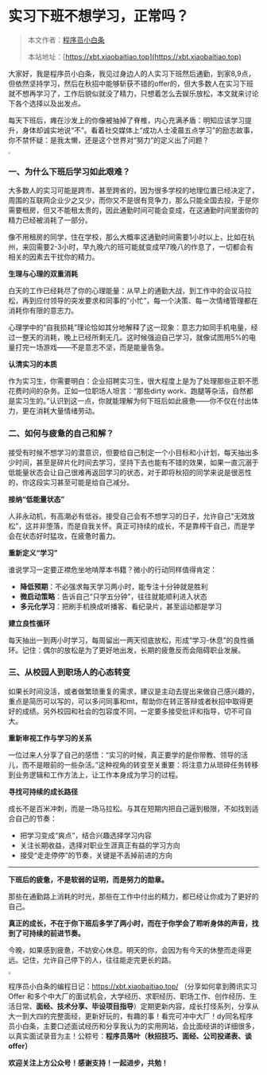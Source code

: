 # 实习下班不想学习，正常吗？

> 本文作者：[程序员小白条](https://github.com/luoye6)
>
> 本站地址：[https://xbt.xiaobaitiao.top](https://xbt.xiaobaitiao.top)

大家好，我是程序员小白条，我见过身边人的人实习下班然后通勤，到家8,9点，但依然坚持学习，然后在秋招中能够斩获不错的offer的，但大多数人在实习下班就不想再学习了，工作后貌似就没了精力，只想着怎么去娱乐放松，本文就来讨论下各个选择以及出发点。

每天下班后，瘫在沙发上的你像被抽掉了脊椎，内心充满矛盾：明知应该学习提升，身体却诚实地说“不”。看着社交媒体上“成功人士凌晨五点学习”的励志故事，你不禁怀疑：是我太懒，还是这个世界对“努力”的定义出了问题？

<img src="https://pic.yupi.icu/5563/202510141018504.png" style="zoom:25%;" />

### 一、为什么下班后学习如此艰难？

大多数人的实习可能是跨市、甚至跨省的，因为很多学校的地理位置已经决定了，周围的互联网企业少之又少，而你又不是很有竞争力，那么只能全国去投，于是你需要租房，但又不能租太贵的，因此通勤时间可能会变成，在这通勤时间里面你的精力已经被消耗了一部分。

像不用租房的同学，住在学校，那么大概率这通勤时间需要1小时以上，比如在杭州，来回需要2-3小时，早九晚六的班可能就变成早7晚八的作息了，一切都会有相关的因素去干扰你的精力。

**生理与心理的双重消耗**

白天的工作已经耗尽了你的心理能量：从早上的通勤大战，到工作中的会议马拉松，再到应付领导的突发要求和同事的“小忙”，每一个决策、每一次情绪管理都在消耗你有限的意志力。

心理学中的“自我损耗”理论恰如其分地解释了这一现象：意志力如同手机电量，经过一整天的消耗，晚上已经所剩无几。这时候强迫自己学习，就像试图用5%的电量打完一场游戏——不是意志不坚，而是能量告急。

**认清实习的本质**

作为实习生，你需要明白：企业招聘实习生，很大程度上是为了处理那些正职不愿花费时间的杂务。正如一位职场人坦言：“那些dirty work、跑腿等杂活，自然都是实习生的。”认识到这一点，你就能理解为何下班后如此疲惫——你不仅在付出体力，更在消耗大量情绪劳动。

### 二、如何与疲惫的自己和解？

接受有时候不想学习的潜意识，但要给自己制定一个小目标和小计划，每天抽出多少时间，甚至是碎片化时间去学习，坚持下去也能有不错的效果，如果一直沉溺于低能量状态会让自己很难再返回学习的状态，对于即将秋招的同学来说是很恶性的，你这段实习甚至可能是给自己减分。

**接纳“低能量状态”**

人非永动机，有高潮必有低谷。接受自己会有不想学习的日子，允许自己“无效放松”，这并非堕落，而是自我关怀。真正可持续的成长，不是靠榨干自己，而是学会在状态好时猛攻，在疲惫时蓄力。

**重新定义“学习”**

谁说学习一定要正襟危坐地啃厚本书籍？微小的行动同样值得肯定：

- **降低预期**：不必强求每天学习两小时，能专注十分钟就是胜利
- **微启动策略**：告诉自己“只学五分钟”，往往就能顺利进入状态
- **多元化学习**：把刷手机换成听播客、看纪录片，甚至运动都是学习

**建立良性循环**

每天抽出一到两小时学习，每周留出一两天彻底放松，形成“学习-休息”的良性循环。记住：偶尔的放松是为了更好地出发，长期的疲惫反而会阻碍职业发展。

### 三、从校园人到职场人的心态转变

如果长时间没活，或者做繁琐重复的需求，建议是主动去提出来做自己感兴趣的，重点是简历可以写的，可以多问同事和mt，帮助你在转正答辩或者秋招中取得更好的成绩。另外校园和社会的包容度不同，一定要多接受批评和指导，切不可自大。

**重新审视工作与学习的关系**

一位过来人分享了自己的感悟：“实习的时候，真正要学的是你带教、领导的活儿，而不是眼前的一些杂活。”这种视角的转变至关重要：将注意力从琐碎任务转移到业务逻辑和工作方法上，让工作本身成为学习的过程。

**寻找可持续的成长路径**

成长不是百米冲刺，而是一场马拉松。与其在短期内把自己逼到极限，不如找到适合自己的节奏：

- 把学习变成“爽点”，结合兴趣选择学习内容
- 关注长期收益，选择对职业生涯真正有益的学习方向
- 接受“走走停停”的节奏，关键是不丢掉前进的方向

------

**下班后的疲惫，不是软弱的证明，而是努力的勋章。**

那些在通勤路上消耗的时光，那些在工作中付出的精力，都已经让你成为了更好的自己。

**真正的成长，不在于你下班后多学了两小时，而在于你学会了聆听身体的声音，找到了可持续的前进节奏。**

今晚，如果感到疲惫，不妨安心休息。明天的你，会因为有今天的休整而走得更远。记住，允许自己停下的人，往往能走完更长的路。

<img src="https://pic.yupi.icu/5563/202510132030127.png" style="zoom: 33%;" />

程序员小白条的编程日记：https://xbt.xiaobaitiao.top/ （分享如何拿到腾讯实习 Offer 和多个中大厂的面试机会，大学经历、求职经历、职场工作、创作经历、生活日常、**面经、技术分享、毕设项目指导**）定期更新内容，成长打怪系列，分享从大一到大四的完整面经，更新好玩的，有趣的事！看完可冲中大厂！dy同名程序员小白条，主要口述面试经历和分享我认为的实用网站，会比面经讲的详细很多，以真实面试录音为主！公粽号：**程序员落叶（秋招技巧、面经、公司投递表、谈offer）**

**欢迎关注上方公众号！感谢支持！一起进步，共勉！**
